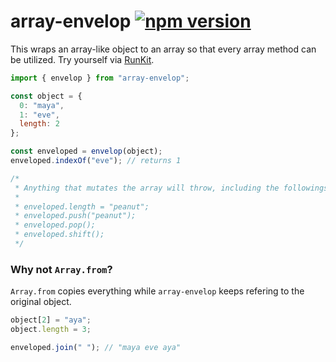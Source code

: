 # array-envelop [![npm version](https://badge.fury.io/js/array-envelop.svg)](https://badge.fury.io/js/array-envelop)

This wraps an array-like object to an array so that every array method can be utilized. Try yourself via [RunKit](https://npm.runkit.com/array-envelop).

```js
import { envelop } from "array-envelop";

const object = {
  0: "maya",
  1: "eve",
  length: 2
};

const enveloped = envelop(object);
enveloped.indexOf("eve"); // returns 1

/*
 * Anything that mutates the array will throw, including the followings:
 *
 * enveloped.length = "peanut";
 * enveloped.push("peanut");
 * enveloped.pop();
 * enveloped.shift();
 */
```

### Why not `Array.from`?

`Array.from` copies everything while `array-envelop` keeps refering to the original object.

```js
object[2] = "aya";
object.length = 3;

enveloped.join(" "); // "maya eve aya"
```
